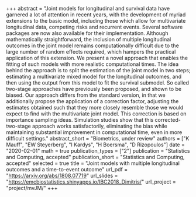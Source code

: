 +++
abstract = "Joint models for longitudinal and survival data have garnered a lot of attention in recent years, with the development of myriad extensions to the basic model, including those which allow for multivariate longitudinal data, competing risks and recurrent events. Several software packages are now also available for their implementation. Although mathematically straightforward, the inclusion of multiple longitudinal outcomes in the joint model remains computationally difficult due to the large number of random effects required, which hampers the practical application of this extension. We present a novel approach that enables the fitting of such models with more realistic computational times. The idea behind the approach is to split the estimation of the joint model in two steps; estimating a multivariate mixed model for the longitudinal outcomes, and then using the output from this model to fit the survival submodel. So called two-stage approaches have previously been proposed, and shown to be biased. Our approach differs from the standard version, in that we additionally propose the application of a correction factor, adjusting the estimates obtained such that they more closely resemble those we would expect to find with the multivariate joint model. This correction is based on importance sampling ideas. Simulation studies show that this corrected-two-stage approach works satisfactorily, eliminating the bias while maintaining substantial improvement in computational time, even in more difficult settings."
abstract_short = "Biometrics, under review"
authors = ["K Mauff", "EW Steyerberg", "I Kardys", "H Boersma", "D Rizopoulos"]
date = "2020-02-01"
math = true
publication_types = ["2"]
publication = "Statistics and Computing, accepted"
publication_short = "Statistics and Computing, accepted"
selected = true
title = "Joint models with multiple longitudinal outcomes and a time-to-event outcome"
url_pdf = "https://arxiv.org/abs/1808.07719"
url_slides = "https://emcbiostatistics.shinyapps.io/IBC2018_Dimitris/"
url_project = "project/mvJM/"
+++